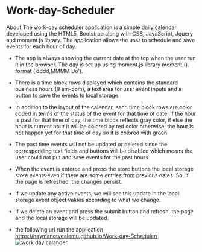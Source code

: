# Work-day-Scheduler

About
The work-day scheduler application is a simple daily calendar developed using the HTML5, Bootstrap along with CSS, JavaScript, Jquery and moment.js library. The application allows the user to schedule and save events for each hour of day. 
* The app is always showing the current date at the top when the user run it in the browser. The day is set up using moment.js library moment (). format (‘dddd,MMMM Do’).
* There is a time block rows displayed which contains the standard business hours (9 am-5pm), a text area for user event inputs and a button to save the events to local storage.
* In addition to the layout of the calendar, each time block rows are color coded in terms of the status of the event for that time of date. If the hour is past for that time of day, the time block reflects gray color, if else the hour is current hour it will be colored by red color otherwise, the hour is not happen yet for that time of day so it is colored with green.

* The past time events will not be updated or deleted since the corresponding text fields and buttons will be disabled which means the user could not put and save events for the past hours.
* When the event is entered and press the store buttons the local storage store events even if there are some entries from previous dates. So, if the page is refreshed, the changes persist.
* If we update any active events, we will see this update in the local storage event object values according to what we change.
* If we delete an event and press the submit button and refresh, the page and the local storage will be updated.
* the following url run the application 
 https://haymanotyealemu.github.io/Work-day-Scheduler/
 ![work day calander](https://user-images.githubusercontent.com/43423292/85935164-9d8ed480-b8bb-11ea-9ece-8cecb2f791b3.PNG)
 









